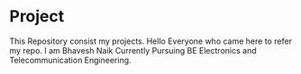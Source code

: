 # Project
This Repository consist my projects.
Hello Everyone who came here to refer my repo.
I am Bhavesh Naik
Currently Pursuing BE Electronics and Telecommunication Engineering.
